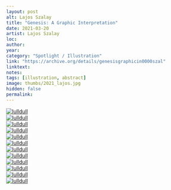 ```yaml
---
layout: post
alt: Lajos Szalay
title: "Genesis: A Graphic Interpretation"
date: 2021-03-20
artist: Lajos Szalay
loc: 
author: 
year: 
category: "Spotlight / Illustration"
link: "https://archive.org/details/genesisgraphicin0000szal"
linktext: 
notes: 
tags: [illustration, abstract]
image: thumbs/2021_lajos.jpg
hidden: false
permalink:
---
```



<div class="post_image_rounded">
	<a href="{{ site.baseurl }}/images/posts/2021_lajos/011.jpg" target="_blank">
	<img src="{{ site.baseurl }}/images/posts/2021_lajos/011.jpg" alt="lulldull"></a>
</div>


<div class="post_image_rounded">
	<a href="{{ site.baseurl }}/images/posts/2021_lajos/003.jpg" target="_blank">
	<img src="{{ site.baseurl }}/images/posts/2021_lajos/003.jpg" alt="lulldull"></a>
</div>

<div class="post_image_rounded">
	<a href="{{ site.baseurl }}/images/posts/2021_lajos/005.jpg" target="_blank">
	<img src="{{ site.baseurl }}/images/posts/2021_lajos/005.jpg" alt="lulldull"></a>
</div>


<div class="post_image_rounded">
	<a href="{{ site.baseurl }}/images/posts/2021_lajos/007.jpg" target="_blank">
	<img src="{{ site.baseurl }}/images/posts/2021_lajos/007.jpg" alt="lulldull"></a>
</div>

<div class="post_image_rounded">
	<a href="{{ site.baseurl }}/images/posts/2021_lajos/002.jpg" target="_blank">
	<img src="{{ site.baseurl }}/images/posts/2021_lajos/002.jpg" alt="lulldull"></a>
</div>

<div class="post_image_rounded">
	<a href="{{ site.baseurl }}/images/posts/2021_lajos/004.jpg" target="_blank">
	<img src="{{ site.baseurl }}/images/posts/2021_lajos/004.jpg" alt="lulldull"></a>
</div>

<div class="post_image_rounded">
	<a href="{{ site.baseurl }}/images/posts/2021_lajos/006.jpg" target="_blank">
	<img src="{{ site.baseurl }}/images/posts/2021_lajos/006.jpg" alt="lulldull"></a>
</div>

<div class="post_image_rounded">
	<a href="{{ site.baseurl }}/images/posts/2021_lajos/008.jpg" target="_blank">
	<img src="{{ site.baseurl }}/images/posts/2021_lajos/008.jpg" alt="lulldull"></a>
</div>

<div class="post_image_rounded">
	<a href="{{ site.baseurl }}/images/posts/2021_lajos/010.jpg" target="_blank">
	<img src="{{ site.baseurl }}/images/posts/2021_lajos/010.jpg" alt="lulldull"></a>
</div>


<div class="post_image_rounded">
	<a href="{{ site.baseurl }}/images/posts/2021_lajos/012.jpg" target="_blank">
	<img src="{{ site.baseurl }}/images/posts/2021_lajos/012.jpg" alt="lulldull"></a>
</div>

<div class="post_image_rounded">
	<a href="{{ site.baseurl }}/images/posts/2021_lajos/013.jpg" target="_blank">
	<img src="{{ site.baseurl }}/images/posts/2021_lajos/013.jpg" alt="lulldull"></a>
</div>

<div class="post_image_rounded">
	<a href="{{ site.baseurl }}/images/posts/2021_lajos/014.jpg" target="_blank">
	<img src="{{ site.baseurl }}/images/posts/2021_lajos/014.jpg" alt="lulldull"></a>
</div>
